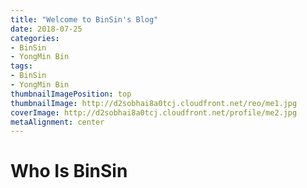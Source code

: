 ```yaml
---
title: "Welcome to BinSin's Blog"
date: 2018-07-25
categories:
- BinSin
- YongMin Bin
tags:
- BinSin
- YongMin Bin
thumbnailImagePosition: top
thumbnailImage: http://d2sobhai8a0tcj.cloudfront.net/reo/me1.jpg
coverImage: http://d2sobhai8a0tcj.cloudfront.net/profile/me2.jpg
metaAlignment: center
---
```


# Who Is BinSin
